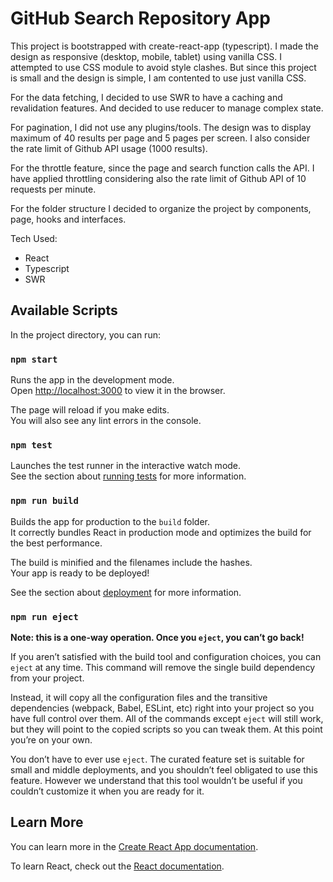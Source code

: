# GitHub Search Repository App

This project is bootstrapped with create-react-app (typescript).
I made the design as responsive (desktop, mobile, tablet) using vanilla CSS.
I attempted to use CSS module to avoid style clashes. But since this project is small and the design is simple, I am contented to use just vanilla CSS.

For the data fetching, I decided to use SWR to have a caching and revalidation features.
And decided to use reducer to manage complex state.

For pagination, I did not use any plugins/tools. The design was to display maximum of 40 results per page and 5 pages per screen. I also consider the rate limit of Github API usage (1000 results).

For the throttle feature, since the page and search function calls the API. I have applied throttling considering also the rate limit of Github API of 10 requests per minute.

For the folder structure I decided to organize the project by components, page, hooks and interfaces.

Tech Used:

- React
- Typescript
- SWR

## Available Scripts

In the project directory, you can run:

### `npm start`

Runs the app in the development mode.\
Open [http://localhost:3000](http://localhost:3000) to view it in the browser.

The page will reload if you make edits.\
You will also see any lint errors in the console.

### `npm test`

Launches the test runner in the interactive watch mode.\
See the section about [running tests](https://facebook.github.io/create-react-app/docs/running-tests) for more information.

### `npm run build`

Builds the app for production to the `build` folder.\
It correctly bundles React in production mode and optimizes the build for the best performance.

The build is minified and the filenames include the hashes.\
Your app is ready to be deployed!

See the section about [deployment](https://facebook.github.io/create-react-app/docs/deployment) for more information.

### `npm run eject`

**Note: this is a one-way operation. Once you `eject`, you can’t go back!**

If you aren’t satisfied with the build tool and configuration choices, you can `eject` at any time. This command will remove the single build dependency from your project.

Instead, it will copy all the configuration files and the transitive dependencies (webpack, Babel, ESLint, etc) right into your project so you have full control over them. All of the commands except `eject` will still work, but they will point to the copied scripts so you can tweak them. At this point you’re on your own.

You don’t have to ever use `eject`. The curated feature set is suitable for small and middle deployments, and you shouldn’t feel obligated to use this feature. However we understand that this tool wouldn’t be useful if you couldn’t customize it when you are ready for it.

## Learn More

You can learn more in the [Create React App documentation](https://facebook.github.io/create-react-app/docs/getting-started).

To learn React, check out the [React documentation](https://reactjs.org/).
